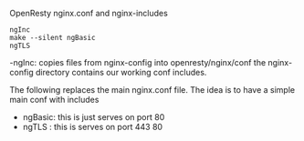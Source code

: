 
OpenResty nginx.conf and nginx-includes

```
ngInc
make --silent ngBasic
ngTLS
```




 -ngInc:
  copies files from nginx-config  into openresty/nginx/conf
  the nginx-config directory contains our working conf includes.

The following replaces the main nginx.conf file.
The idea is to have a simple main conf with includes

- ngBasic: this is just serves on port 80
- ngTLS  : this is serves on port 443 80 



